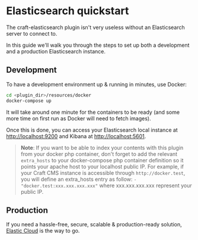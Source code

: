 # Elasticsearch quickstart

The craft-elasticsearch plugin isn't very useless without an Elasticsearch server to connect to.

In this guide we'll walk you through the steps to set up both a development and a production Elasticsearch instance.



## Development

To have a development environment up & running in minutes, use Docker:

```sh
cd <plugin_dir>/resources/docker
docker-compose up
```

It will take around one minute for the containers to be ready (and some more time on first run as Docker will need to 
fetch images).

Once this is done, you can access your Elasticsearch local instance at <http://localhost:9200> and 
Kibana at <http://localhost:5601>.

> **Note**:
> If you want to be able to index your contents with this plugin from your docker php container, don't forget to add the relevant `extra_hosts` 
to your docker-compose php container definition so it points your apache host to your localhost public IP.
For example, if your Craft CMS instance is accessible through `http://docker.test`, you will define an extra_hosts entry as follow: `- "docker.test:xxx.xxx.xxx.xxx"` where xxx.xxx.xxx.xxx represent your public IP.



## Production

If you need a hassle-free, secure, scalable & production-ready solution, [Elastic Cloud][elasticsearch-cloud] is the way
to go.

[elasticsearch-cloud]: https://www.elastic.co/cloud/elasticsearch-service
